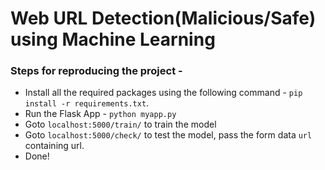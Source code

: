 # Web URL Detection(Malicious/Safe) using Machine Learning

### Steps for reproducing the project -
* Install all the required packages using the following command - ```pip install -r requirements.txt```.
* Run the Flask App - ```python myapp.py```
* Goto ```localhost:5000/train/``` to train the model
* Goto ```localhost:5000/check/``` to test the model, pass the form data `url` containing url.
* Done!
